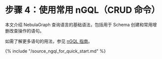 # 步骤 4：使用常用 nGQL（CRUD 命令）

本文介绍 NebulaGraph 查询语言的基础语法，包括用于 Schema 创建和常用增删改查操作的语句。

如需了解更多语句的用法，参见 [nGQL 指南](../../3.ngql-guide/1.nGQL-overview/1.overview.md)。

{% include "/source_ngql_for_quick_start.md" %}
<!-- The line above is for content reusing. The source file is in the docs-2.0/reuse directory. -->
